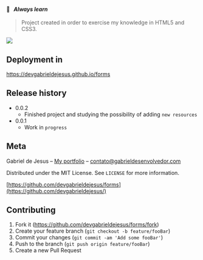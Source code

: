 #### 📒   _Always learn_

> Project created in order to exercise my knowledge in HTML5 and CSS3.

![](assets/web-preview.gif)

## Deployment in
https://devgabrieldejesus.github.io/forms

## Release history

* 0.0.2
    * Finished project and studying the possibility of adding `new resources`
* 0.0.1
    * Work in `progress`

## Meta

Gabriel de Jesus – [My portfolio](https://www.gabrieldesenvolvedor.com/) – contato@gabrieldesenvolvedor.com

Distributed under the MIT License. See `LICENSE` for more information.

[https://github.com/devgabrieldejesus/forms](https://github.com/devgabrieldejesus/)

## Contributing

1. Fork it (<https://github.com/devgabrieldejesus/forms/fork>)
2. Create your feature branch (`git checkout -b feature/fooBar`)
3. Commit your changes (`git commit -am 'Add some fooBar'`)
4. Push to the branch (`git push origin feature/fooBar`)
5. Create a new Pull Request

